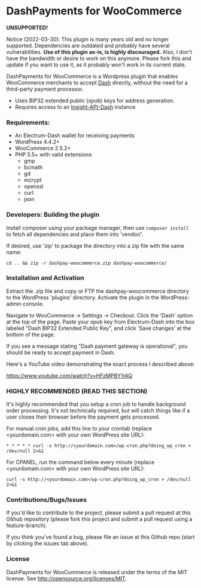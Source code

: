 # DashPayments for WooCommerce 

**UNSUPPORTED!**

Notice (2022-03-30): This plugin is many years old and no longer supported. Dependencies are outdated and probably have several vulnerabilities. **Use of this plugin as-is, is highly discouraged.** Also, I don't have the bandwidth or desire to work on this anymore. Please fork this and update if you want to use it, as it probably won't work in its current state.

DashPayments for WooCommerce is a Wordpress plugin that enables WooCommerce merchants to accept [Dash](https://www.dash.org "Dash - Digital Cash") directly, without the need for a third-party payment processor.

* Uses BIP32 extended public (xpub) keys for address generation.
* Requires access to an [Insight-API-Dash](https://github.com/udjinm6/insight-api-dash) instance

### Requirements:

* An Electrum-Dash wallet for receiving payments
* WordPress 4.4.2+
* WooCommerce 2.5.2+
* PHP 5.5+ with valid extensions:
  - gmp
  - bcmath
  - gd
  - mcrypt
  - openssl
  - curl
  - json

### Developers: Building the plugin

Install composer using your package manager, then use ```composer install``` to fetch all dependencies and place them into 'vendor/'.

If desired, use 'zip' to package the directory into a zip file with the same name:

    cd .. && zip -r dashpay-woocommerce.zip dashpay-woocommerce/

### Installation and Activation

Extract the .zip file and copy or FTP the dashpay-woocommerce directory to the WordPress 'plugins' directory. Activate the plugin in the WordPress-admin console.

Navigate to WooCommerce -> Settings -> Checkout. Click the 'Dash' option at the top of the page. Paste your xpub key from Electrum-Dash into the box labeled "Dash BIP32 Extended Public Key", and click 'Save changes' at the bottom of the page.

If you see a message stating "Dash payment gateway is operational", you should be ready to accept payment in Dash.

Here's a YouTube video demonstrating the exact process I described above:

<https://www.youtube.com/watch?v=HFzMPBY1rAQ>

### **HIGHLY RECOMMENDED (READ THIS SECTION)**

It's highly recommended that you setup a cron job to handle background order processing. It's not technically required, but will catch things like if a user closes their browser before the payment gets processed.

For manual cron jobs, add this line to your crontab (replace <yourdomain.com> with your own WordPress site URL):

    * * * * * curl -s http://<yourdomain.com>/wp-cron.php?doing_wp_cron > /dev/null 2>&1

For CPANEL, run the command below every minute (replace <yourdomain.com> with your own WordPress site URL):

    curl -s http://<yourdomain.com>/wp-cron.php?doing_wp_cron > /dev/null 2>&1

### Contributions/Bugs/Issues

If you'd like to contribute to the project, please submit a pull request at this Github repository (please fork this project and submit a pull request using a feature-branch).

If you think you've found a bug, please file an issue at this Github repo (start by clicking the issues tab above).

### License

DashPayments for WooCommerce is released under the terms of the MIT license. See http://opensource.org/licenses/MIT.
